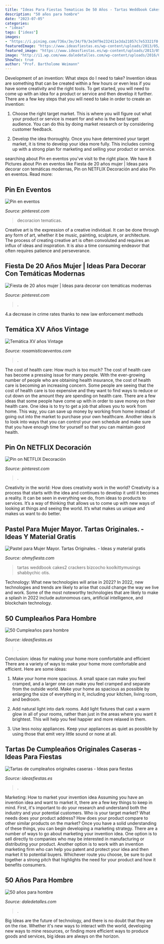 ```yaml
---
title: "Ideas Para Fiestas Tematicas De 50 Años - Tartas Weddbook Cakes2 Crackers Bizcocho Koolkittymusings Shabbychic Otis"
description: "50 años para hombre"
date: "2023-07-05"
categories:
- "ideas"
tags: ["ideas"]
images:
- "https://i.pinimg.com/736x/3e/34/f9/3e34f9e232411e3da21057c7e53321f0.jpg"
featuredImage: "https://www.ideasfiestas.es/wp-content/uploads/2013/05/50-cumpleanos-hombre-ensaladas.jpg"
featured_image: "https://www.ideasfiestas.es/wp-content/uploads/2013/05/50-cumpleanos-hombre-ensaladas.jpg"
image: "http://i1.wp.com/www.daledetalles.com/wp-content/uploads/2016/02/5019.jpg"
ShowToc: true
author: "Prof. Bartholome Weimann"
---
```



Development of an invention: What steps do I need to take?
Invention ideas are something that can be created within a few hours or even less if you have some creativity and the right tools. To get started, you will need to come up with an idea for a product or service and then develop it further. There are a few key steps that you will need to take in order to create an invention:
1. Choose the right target market. This is where you will figure out what your product or service is meant for and who is the best target audience. You can do this by doing market research or by considering customer feedback.

2. Develop the idea thoroughly. Once you have determined your target market, it is time to develop your idea more fully. This includes coming up with a strong plan for marketing and selling your product or service.

	

		
searching about Pin en eventos you've visit to the right place. We have 8 Pictures about Pin en eventos like Fiesta de 20 años mujer | Ideas para decorar con temáticas modernas, Pin on NETFLIX Decoración and also Pin en eventos. Read more:
		
    
## Pin En Eventos

<img loading=lazy src="https://i.pinimg.com/736x/8b/43/ba/8b43ba29c47c636df8509a064850ae28.jpg" onerror="this.onerror=null;this.src='https://tse2.mm.bing.net/th?id=OIP.qr-jPbOh8pnldwrP-M7LCwHaJ4&amp;pid=15.1';" alt="Pin en eventos">

_Source: pinterest.com_

>decoracion tematicas. 

	

Creative art is the expression of a creative individual. It can be done through any form of art, whether it be music, painting, sculpture, or architecture. The process of creating creative art is often convoluted and requires an influx of ideas and inspiration. It is also a time consuming endeavor that often requires patience and perseverance.

    
## Fiesta De 20 Años Mujer | Ideas Para Decorar Con Temáticas Modernas

<img loading=lazy src="https://i.pinimg.com/736x/3e/34/f9/3e34f9e232411e3da21057c7e53321f0.jpg" onerror="this.onerror=null;this.src='https://tse2.mm.bing.net/th?id=OIP.eUf5egX1YAznF1tzNE6kHQHaFk&amp;pid=15.1';" alt="Fiesta de 20 años mujer | Ideas para decorar con temáticas modernas">

_Source: pinterest.com_

>. 

	

4.a decrease in crime rates thanks to new law enforcement methods

    
## Temática XV Años Vintage

<img loading=lazy src="https://www.rosamisticaeventos.com/uploads/images/tematica-vintage-cali-img-main.jpg" onerror="this.onerror=null;this.src='https://tse2.mm.bing.net/th?id=OIP.jhE4TTfgTG_QX6YCOFiAAQHaFh&amp;pid=15.1';" alt="Temática XV años Vintage">

_Source: rosamisticaeventos.com_

>. 

	

The cost of health care: How much is too much?
The cost of health care has become a pressing issue for many people. With the ever-growing number of people who are obtaining health insurance, the cost of health care is becoming an increasing concern. Some people are seeing that the cost of health care is too expensive and they want to find ways to reduce or cut down on the amount they are spending on health care. There are a few ideas that some people have come up with in order to save money on their health care. One idea is to try to get a job that allows you to work from home. This way, you can save up money by working from home instead of going out into the market to purchase your own healthcare. Another idea is to look into ways that you can control your own schedule and make sure that you have enough time for yourself so that you can maintain good health.

    
## Pin On NETFLIX Decoración

<img loading=lazy src="https://i.pinimg.com/736x/d5/57/2f/d5572fa22649822bd243e902ced66709.jpg" onerror="this.onerror=null;this.src='https://tse1.mm.bing.net/th?id=OIP.57jji3Xx25pifbF_soIoSQHaJH&amp;pid=15.1';" alt="Pin on NETFLIX Decoración">

_Source: pinterest.com_

>. 

	

Creativity in the world: How does creativity work in the world?
Creativity is a process that starts with the idea and continues to develop it until it becomes a reality. It can be seen in everything we do, from ideas to products to services. It’s a way of thinking that allows us to come up with new ways of looking at things and seeing the world. It’s what makes us unique and makes us want to do better.

    
## Pastel Para Mujer Mayor. Tartas Originales. - Ideas Y Material Gratis

<img loading=lazy src="http://4.bp.blogspot.com/-jyVAJvpCICU/UyuX17MAqfI/AAAAAAACgaE/bCdWzgWD2UQ/s1600/pastel-para-cumpleaños-de-mujer.jpg" onerror="this.onerror=null;this.src='https://tse1.mm.bing.net/th?id=OIP.bGmx5N1nVusCCxd1fVgqlwAAAA&amp;pid=15.1';" alt="Pastel para Mujer Mayor. Tartas Originales. - Ideas y material gratis">

_Source: ohmyfiesta.com_

>tartas weddbook cakes2 crackers bizcocho koolkittymusings shabbychic otis. 

	

Technology: What new technologies will arise in 2022?
In 2022, new technologies and trends are likely to arise that could change the way we live and work. Some of the most noteworthy technologies that are likely to make a splash in 2022 include autonomous cars, artificial intelligence, and blockchain technology.

    
## 50 Cumpleaños Para Hombre

<img loading=lazy src="https://www.ideasfiestas.es/wp-content/uploads/2013/05/50-cumpleanos-hombre-ensaladas.jpg" onerror="this.onerror=null;this.src='https://tse3.mm.bing.net/th?id=OIP.HpJ43-8E1FFmbAqmSry5IQAAAA&amp;pid=15.1';" alt="50 Cumpleaños para hombre">

_Source: ideasfiestas.es_

>. 

	

Conclusion: ideas for making your home more comfortable and efficient
There are a variety of ways to make your home more comfortable and efficient. Here are some ideas: 
1. Make your home more spacious. A small space can make you feel cramped, and a larger one can make you feel cramped and separate from the outside world. Make your home as spacious as possible by enlarging the size of everything in it, including your kitchen, living room, and bedroom.

2. Add natural light into dark rooms. Add light fixtures that cast a warm glow in all of your rooms, rather than just in the areas where you want it brightest. This will help you feel happier and more relaxed in them.

3. Use less noisy appliances. Keep your appliances as quiet as possible by using those that emit very little sound or none at all.

    
## Tartas De Cumpleaños Originales Caseras - Ideas Para Fiestas

<img loading=lazy src="https://www.ideasfiestas.es/wp-content/uploads/2014/01/tartas-cumpleanos-caseras-chocolate.jpg" onerror="this.onerror=null;this.src='https://tse1.mm.bing.net/th?id=OIP.E-X_-MIIVvEmgZ_5yu5lkQAAAA&amp;pid=15.1';" alt="Tartas de cumpleaños originales caseras - Ideas para fiestas">

_Source: ideasfiestas.es_

>. 

	

Marketing: How to market your invention idea
Assuming you have an invention idea and want to market it, there are a few key things to keep in mind. First, it's important to do your research and understand both the industry and your potential customers. Who is your target market? What needs does your product address? How does your product compare to other similar products on the market? Once you have a solid understanding of these things, you can begin developing a marketing strategy.
There are a number of ways to go about marketing your invention idea. One option is to sell directly to companies who may be interested in manufacturing or distributing your product. Another option is to work with an invention marketing firm who can help you patent and protect your idea and then market it to potential buyers. Whichever route you choose, be sure to put together a strong pitch that highlights the need for your product and how it benefits consumers.

    
## 50 Años Para Hombre

<img loading=lazy src="http://i1.wp.com/www.daledetalles.com/wp-content/uploads/2016/02/5019.jpg" onerror="this.onerror=null;this.src='https://tse3.mm.bing.net/th?id=OIP.U6vJSeUefUQwY1yk0Nd_ZAAAAA&amp;pid=15.1';" alt="50 años para hombre">

_Source: daledetalles.com_

>. 

	

Big Ideas are the future of technology, and there is no doubt that they are on the rise. Whether it's new ways to interact with the world, developing new ways to mine resources, or finding more efficient ways to produce goods and services, big ideas are always on the horizon. 

